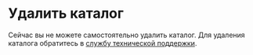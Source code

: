# Удалить каталог

Сейчас вы не можете самостоятельно удалить каталог. Для удаления каталога обратитесь в [службу технической поддержки](../../../support/overview.md).